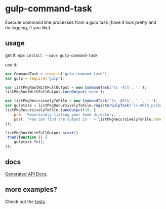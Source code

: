 # gulp-command-task

Execute command line processes from a gulp task (have it look pretty and do logging, if you like).

## usage

get it: `npm install --save gulp-command-task`

use it:

```javascript
var CommandTask = require('gulp-command-task');
var gulp = require('gulp');

var listPkgRootWithFullOutput = new CommandTask('ls -Alh', '.');
listPkgRootWithFullOutput.tuneOutput('none');

var listPkgRecursivelyToFile = new CommandTask('ls -ARlh', '.', '.');
var gulptask = listPkgRecursivelyToFile.registerGulpTask('ls-ARlh_package');
listPkgRecursivelyToFile.tuneOutput(10, {
	pre: 'Recursively listing your home directory.',
	post: 'You can find the output in ' + listPkgRecursivelyToFile.name + '.log.'
});

listPkgRootWithFullOutput.start()
.then(function () {
	gulptask.fn();
});
```

## docs

[Generated API Docs](docs/md/CommandTask.md).

## more examples?

Check out the [tests](tests/).
